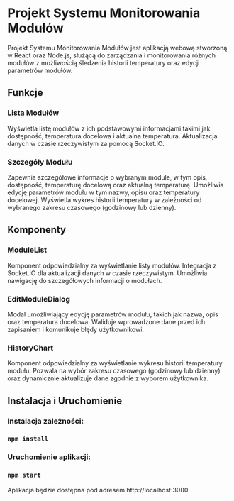 # Projekt Systemu Monitorowania Modułów

Projekt Systemu Monitorowania Modułów jest aplikacją webową stworzoną w React oraz Node.js, służącą do zarządzania i monitorowania różnych modułów z możliwością śledzenia historii temperatury oraz edycji parametrów modułów.

## Funkcje

### Lista Modułów

Wyświetla listę modułów z ich podstawowymi informacjami takimi jak dostępność, temperatura docelowa i aktualna temperatura.
Aktualizacja danych w czasie rzeczywistym za pomocą Socket.IO.

### Szczegóły Modułu

Zapewnia szczegółowe informacje o wybranym module, w tym opis, dostępność, temperaturę docelową oraz aktualną temperaturę.
Umożliwia edycję parametrów modułu w tym nazwy, opisu oraz temperatury docelowej.
Wyświetla wykres historii temperatury w zależności od wybranego zakresu czasowego (godzinowy lub dzienny).

## Komponenty

### ModuleList

Komponent odpowiedzialny za wyświetlanie listy modułów.
Integracja z Socket.IO dla aktualizacji danych w czasie rzeczywistym.
Umożliwia nawigację do szczegółowych informacji o modułach.

### EditModuleDialog

Modal umożliwiający edycję parametrów modułu, takich jak nazwa, opis oraz temperatura docelowa.
Waliduje wprowadzone dane przed ich zapisaniem i komunikuje błędy użytkownikowi.

### HistoryChart

Komponent odpowiedzialny za wyświetlanie wykresu historii temperatury modułu.
Pozwala na wybór zakresu czasowego (godzinowy lub dzienny) oraz dynamicznie aktualizuje dane zgodnie z wyborem użytkownika.

## Instalacja i Uruchomienie

### Instalacja zależności:

### `npm install` 

### Uruchomienie aplikacji:

### `npm start` 

Aplikacja będzie dostępna pod adresem http://localhost:3000.